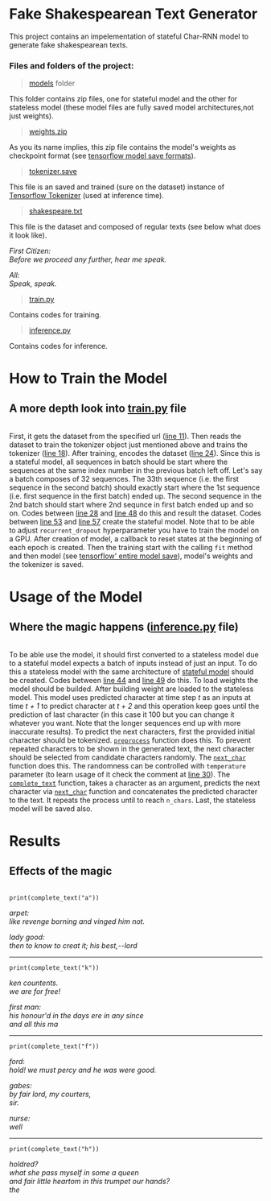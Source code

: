 # Fake Shakespearean Text Generator

This project contains an impelementation of stateful Char-RNN model to generate fake shakespearean texts.

### Files and folders of the project:

> [models](https://github.com/recep-yildirim/Fake-Shakespearean-Text-Generator/tree/master/models) folder

This folder contains zip files, one for stateful model and the other for stateless model (these model files are fully saved model architectures,not just weights).

> [weights.zip](https://github.com/recep-yildirim/Fake-Shakespearean-Text-Generator/blob/master/weights.zip)

As you its name implies, this zip file contains the model's weights as checkpoint format (see [tensorflow model save formats](https://www.tensorflow.org/tutorials/keras/save_and_load#manually_save_weights)).

> [tokenizer.save](https://github.com/recep-yildirim/Fake-Shakespearean-Text-Generator/blob/master/tokenizer.save)

This file is an saved and trained (sure on the dataset) instance of 
[Tensorflow Tokenizer](https://www.tensorflow.org/api_docs/python/tf/keras/preprocessing/text/Tokenizer) (used at inference time).

> [shakespeare.txt](https://github.com/recep-yildirim/Fake-Shakespearean-Text-Generator/blob/master/shakespeare.txt)

This file is the dataset and composed of regular texts (see below what does it look like).

*First Citizen:*  
*Before we proceed any further, hear me speak.*
 
*All:*  
*Speak, speak.*

> [train.py](https://github.com/recep-yildirim/Fake-Shakespearean-Text-Generator/blob/master/train.py)

Contains codes for training.

> [inference.py](https://github.com/recep-yildirim/Fake-Shakespearean-Text-Generator/blob/master/inference.py)

Contains codes for inference.

# How to Train the Model
## A more depth look into [train.py](https://github.com/recep-yildirim/Fake-Shakespearean-Text-Generator/blob/master/train.py) file
\
First, it gets the dataset from the specified url ([line 11](https://github.com/recep-yildirim/Fake-Shakespearean-Text-Generator/blob/6277815bfc43c361186238e00de060d160822e8b/train.py#L11)). Then reads the dataset to train the tokenizer object just mentioned above and trains the tokenizer ([line 18](https://github.com/recep-yildirim/Fake-Shakespearean-Text-Generator/blob/6277815bfc43c361186238e00de060d160822e8b/train.py#L18)). After training, encodes the dataset ([line 24](https://github.com/recep-yildirim/Fake-Shakespearean-Text-Generator/blob/6277815bfc43c361186238e00de060d160822e8b/train.py#L24)). Since this is a stateful model, all sequences in batch should be  start where the sequences at the same index number in the previous batch left off. Let's say a batch composes of 32 sequences. The 33th sequence (i.e. the first sequence in the second batch) should exactly start where the 1st sequence (i.e. first sequence in the first batch) ended up. The second sequence in the 2nd batch should start where 2nd sequnce in first batch ended up and so on. Codes between [line 28](https://github.com/recep-yildirim/Fake-Shakespearean-Text-Generator/blob/6277815bfc43c361186238e00de060d160822e8b/train.py#L28) and [line 48](https://github.com/recep-yildirim/Fake-Shakespearean-Text-Generator/blob/6277815bfc43c361186238e00de060d160822e8b/train.py#L48) do this and result the dataset. Codes between [line 53](https://github.com/recep-yildirim/Fake-Shakespearean-Text-Generator/blob/6277815bfc43c361186238e00de060d160822e8b/train.py#L53) and [line 57](https://github.com/recep-yildirim/Fake-Shakespearean-Text-Generator/blob/6277815bfc43c361186238e00de060d160822e8b/train.py#L57) create the stateful model. Note that to be able to adjust <code>recurrent_dropout</code> hyperparameter you have to train the model on a GPU. After creation of model, a callback to reset states at the beginning of each epoch is created. Then the training start with the calling <code>fit</code> method and then model (see [tensorflow' entire model save](https://www.tensorflow.org/tutorials/keras/save_and_load#save_the_entire_model)), model's weights and the tokenizer is saved.

# Usage of the Model
## Where the magic happens ([inference.py](https://github.com/recep-yildirim/Fake-Shakespearean-Text-Generator/blob/master/inference.py) file) 
\
To be able use the model, it should first converted to a stateless model due to a stateful model expects a batch of inputs instead of just an input.
To do this a stateless model with the same architecture of [stateful model](https://github.com/recep-yildirim/Fake-Shakespearean-Text-Generator/blob/master/inference.py#L44) should be created. Codes between [line 44](https://github.com/recep-yildirim/Fake-Shakespearean-Text-Generator/blob/master/inference.py#L44) and [line 49](https://github.com/recep-yildirim/Fake-Shakespearean-Text-Generator/blob/master/inference.py#L49) do this.
To load weights the model should be builded. After building weight are loaded to the stateless model. This model uses predicted character at time step *t* as an inputs at time *t + 1* to predict character at *t + 2* and this operation keep goes until the prediction of last character (in this case it 100 but you can change it whatever you want. Note that the longer sequences end up with more inaccurate results). To predict the next characters, first the provided initial character should be tokenized. [<code>preprocess</code>](https://github.com/recep-yildirim/Fake-Shakespearean-Text-Generator/blob/master/inference.py#L7) function does this. To prevent repeated characters to be shown in the generated text, the next character should be selected from candidate characters randomly. The [<code>next_char</code>](https://github.com/recep-yildirim/Fake-Shakespearean-Text-Generator/blob/master/inference.py#L11) function does this. The randomness can be controlled with <code>temperature</code> parameter (to learn usage of it check the comment at [line 30](https://github.com/recep-yildirim/Fake-Shakespearean-Text-Generator/blob/master/inference.py#L30)). The [<code>complete_text</code>](https://github.com/recep-yildirim/Fake-Shakespearean-Text-Generator/blob/master/inference.py#L18) function, takes a character as an argument, predicts the next character via [<code>next_char</code>](https://github.com/recep-yildirim/Fake-Shakespearean-Text-Generator/blob/master/inference.py#L11) function and concatenates the predicted character to the text. It repeats the process until to reach <code>n_chars</code>. Last, the stateless model will be saved also.

# Results
## Effects of the magic  
\
<code>print(complete_text("a"))</code>  

*arpet:*  
*like revenge borning and vinged him not.*

*lady good:*  
*then to know to creat it; his best,--lord*

--- 

<code>print(complete_text("k"))</code>

*ken countents.*  
*we are for free!*

*first man:*  
*his honour'd in the days ere in any since*  
*and all this ma*

---

<code>print(complete_text("f"))</code>

*ford*:  
*hold! we must percy and he was were good.*  

*gabes:*  
*by fair lord, my courters,*  
*sir.*

*nurse:*  
*well*

---
 
<code>print(complete_text("h"))</code>

*holdred?*  
*what she pass myself in some a queen*  
*and fair little heartom in this trumpet our hands?*  
*the*  
